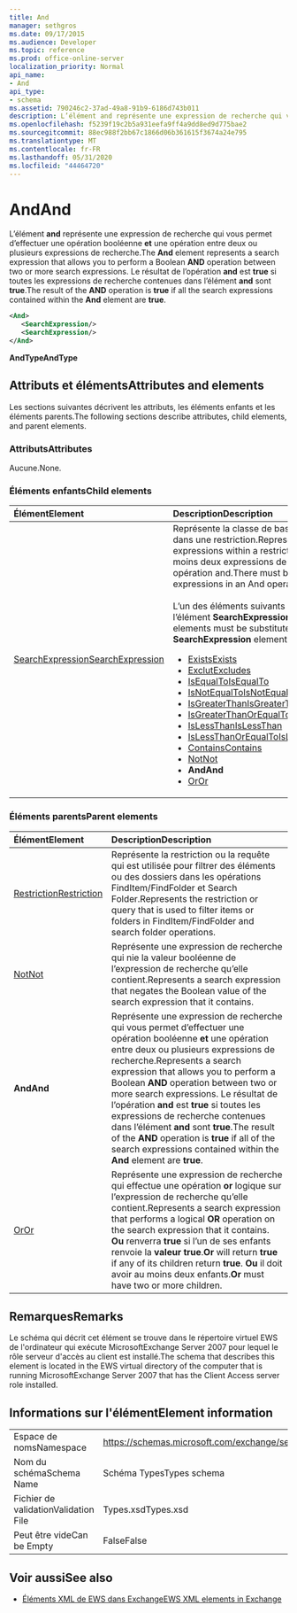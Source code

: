 ```yaml
---
title: And
manager: sethgros
ms.date: 09/17/2015
ms.audience: Developer
ms.topic: reference
ms.prod: office-online-server
localization_priority: Normal
api_name:
- And
api_type:
- schema
ms.assetid: 790246c2-37ad-49a8-91b9-6186d743b011
description: L’élément and représente une expression de recherche qui vous permet d’effectuer une opération booléenne et une opération entre deux ou plusieurs expressions de recherche. Le résultat de l’opération AND est true si toutes les expressions de recherche contenues dans l’élément and sont true.
ms.openlocfilehash: f5239f19c2b5a931eefa9ff4a9dd8ed9d775bae2
ms.sourcegitcommit: 88ec988f2bb67c1866d06b361615f3674a24e795
ms.translationtype: MT
ms.contentlocale: fr-FR
ms.lasthandoff: 05/31/2020
ms.locfileid: "44464720"
---
```

# <a name="and"></a><span data-ttu-id="fa600-104">And</span><span class="sxs-lookup"><span data-stu-id="fa600-104">And</span></span>

<span data-ttu-id="fa600-105">L’élément **and** représente une expression de recherche qui vous permet d’effectuer une opération booléenne **et** une opération entre deux ou plusieurs expressions de recherche.</span><span class="sxs-lookup"><span data-stu-id="fa600-105">The **And** element represents a search expression that allows you to perform a Boolean **AND** operation between two or more search expressions.</span></span> <span data-ttu-id="fa600-106">Le résultat de l’opération **and** est **true** si toutes les expressions de recherche contenues dans l’élément **and** sont **true**.</span><span class="sxs-lookup"><span data-stu-id="fa600-106">The result of the **AND** operation is **true** if all the search expressions contained within the **And** element are **true**.</span></span>
  
```xml
<And>
   <SearchExpression/>
   <SearchExpression/>
</And>
```

 <span data-ttu-id="fa600-107">**AndType**</span><span class="sxs-lookup"><span data-stu-id="fa600-107">**AndType**</span></span>
## <a name="attributes-and-elements"></a><span data-ttu-id="fa600-108">Attributs et éléments</span><span class="sxs-lookup"><span data-stu-id="fa600-108">Attributes and elements</span></span>

<span data-ttu-id="fa600-109">Les sections suivantes décrivent les attributs, les éléments enfants et les éléments parents.</span><span class="sxs-lookup"><span data-stu-id="fa600-109">The following sections describe attributes, child elements, and parent elements.</span></span>
  
### <a name="attributes"></a><span data-ttu-id="fa600-110">Attributs</span><span class="sxs-lookup"><span data-stu-id="fa600-110">Attributes</span></span>

<span data-ttu-id="fa600-111">Aucune.</span><span class="sxs-lookup"><span data-stu-id="fa600-111">None.</span></span>
  
### <a name="child-elements"></a><span data-ttu-id="fa600-112">Éléments enfants</span><span class="sxs-lookup"><span data-stu-id="fa600-112">Child elements</span></span>

|<span data-ttu-id="fa600-113">**Élément**</span><span class="sxs-lookup"><span data-stu-id="fa600-113">**Element**</span></span>|<span data-ttu-id="fa600-114">**Description**</span><span class="sxs-lookup"><span data-stu-id="fa600-114">**Description**</span></span>|
|:-----|:-----|
|[<span data-ttu-id="fa600-115">SearchExpression</span><span class="sxs-lookup"><span data-stu-id="fa600-115">SearchExpression</span></span>](searchexpression.md) <br/> | <span data-ttu-id="fa600-116">Représente la classe de base pour les expressions dans une restriction.</span><span class="sxs-lookup"><span data-stu-id="fa600-116">Represents the base class for expressions within a restriction.</span></span> <span data-ttu-id="fa600-117">Il doit y avoir au moins deux expressions de recherche dans une opération and.</span><span class="sxs-lookup"><span data-stu-id="fa600-117">There must be two or more search expressions in an And operation.</span></span><br/><br/>  <span data-ttu-id="fa600-118">L’un des éléments suivants doit être substitué à l’élément **SearchExpression** :</span><span class="sxs-lookup"><span data-stu-id="fa600-118">One of the following elements must be substituted for the **SearchExpression** element:</span></span><ul><li> [<span data-ttu-id="fa600-119">Exists</span><span class="sxs-lookup"><span data-stu-id="fa600-119">Exists</span></span>](exists.md)</li><li>[<span data-ttu-id="fa600-120">Exclut</span><span class="sxs-lookup"><span data-stu-id="fa600-120">Excludes</span></span>](excludes.md)</li><li>[<span data-ttu-id="fa600-121">IsEqualTo</span><span class="sxs-lookup"><span data-stu-id="fa600-121">IsEqualTo</span></span>](isequalto.md)</li><li>[<span data-ttu-id="fa600-122">IsNotEqualTo</span><span class="sxs-lookup"><span data-stu-id="fa600-122">IsNotEqualTo</span></span>](isnotequalto.md)</li><li>[<span data-ttu-id="fa600-123">IsGreaterThan</span><span class="sxs-lookup"><span data-stu-id="fa600-123">IsGreaterThan</span></span>](isgreaterthan.md)</li><li>[<span data-ttu-id="fa600-124">IsGreaterThanOrEqualTo</span><span class="sxs-lookup"><span data-stu-id="fa600-124">IsGreaterThanOrEqualTo</span></span>](isgreaterthanorequalto.md)</li><li>[<span data-ttu-id="fa600-125">IsLessThan</span><span class="sxs-lookup"><span data-stu-id="fa600-125">IsLessThan</span></span>](islessthan.md)</li><li>[<span data-ttu-id="fa600-126">IsLessThanOrEqualTo</span><span class="sxs-lookup"><span data-stu-id="fa600-126">IsLessThanOrEqualTo</span></span>](islessthanorequalto.md)</li><li>[<span data-ttu-id="fa600-127">Contains</span><span class="sxs-lookup"><span data-stu-id="fa600-127">Contains</span></span>](contains.md)</li><li>[<span data-ttu-id="fa600-128">Not</span><span class="sxs-lookup"><span data-stu-id="fa600-128">Not</span></span>](not.md)</li><li><span data-ttu-id="fa600-129">**And**</span><span class="sxs-lookup"><span data-stu-id="fa600-129">**And**</span></span></li><li>[<span data-ttu-id="fa600-130">Or</span><span class="sxs-lookup"><span data-stu-id="fa600-130">Or</span></span>](or.md) </li></ul> |
   
### <a name="parent-elements"></a><span data-ttu-id="fa600-131">Éléments parents</span><span class="sxs-lookup"><span data-stu-id="fa600-131">Parent elements</span></span>

|<span data-ttu-id="fa600-132">**Élément**</span><span class="sxs-lookup"><span data-stu-id="fa600-132">**Element**</span></span>|<span data-ttu-id="fa600-133">**Description**</span><span class="sxs-lookup"><span data-stu-id="fa600-133">**Description**</span></span>|
|:-----|:-----|
|[<span data-ttu-id="fa600-134">Restriction</span><span class="sxs-lookup"><span data-stu-id="fa600-134">Restriction</span></span>](restriction.md) <br/> |<span data-ttu-id="fa600-135">Représente la restriction ou la requête qui est utilisée pour filtrer des éléments ou des dossiers dans les opérations FindItem/FindFolder et Search Folder.</span><span class="sxs-lookup"><span data-stu-id="fa600-135">Represents the restriction or query that is used to filter items or folders in FindItem/FindFolder and search folder operations.</span></span>  <br/> |
|[<span data-ttu-id="fa600-136">Not</span><span class="sxs-lookup"><span data-stu-id="fa600-136">Not</span></span>](not.md) <br/> |<span data-ttu-id="fa600-137">Représente une expression de recherche qui nie la valeur booléenne de l’expression de recherche qu’elle contient.</span><span class="sxs-lookup"><span data-stu-id="fa600-137">Represents a search expression that negates the Boolean value of the search expression that it contains.</span></span>  <br/> |
|<span data-ttu-id="fa600-138">**And**</span><span class="sxs-lookup"><span data-stu-id="fa600-138">**And**</span></span> <br/> |<span data-ttu-id="fa600-139">Représente une expression de recherche qui vous permet d’effectuer une opération booléenne **et** une opération entre deux ou plusieurs expressions de recherche.</span><span class="sxs-lookup"><span data-stu-id="fa600-139">Represents a search expression that allows you to perform a Boolean **AND** operation between two or more search expressions.</span></span> <span data-ttu-id="fa600-140">Le résultat de l’opération **and** est **true** si toutes les expressions de recherche contenues dans l’élément **and** sont **true**.</span><span class="sxs-lookup"><span data-stu-id="fa600-140">The result of the **AND** operation is **true** if all of the search expressions contained within the **And** element are **true**.</span></span>  <br/> |
|[<span data-ttu-id="fa600-141">Or</span><span class="sxs-lookup"><span data-stu-id="fa600-141">Or</span></span>](or.md) <br/> |<span data-ttu-id="fa600-142">Représente une expression de recherche qui effectue une opération **or** logique sur l’expression de recherche qu’elle contient.</span><span class="sxs-lookup"><span data-stu-id="fa600-142">Represents a search expression that performs a logical **OR** operation on the search expression that it contains.</span></span> <span data-ttu-id="fa600-143">**Ou** renverra **true** si l’un de ses enfants renvoie la **valeur true**.</span><span class="sxs-lookup"><span data-stu-id="fa600-143">**Or** will return **true** if any of its children return **true**.</span></span> <span data-ttu-id="fa600-144">**Ou** il doit avoir au moins deux enfants.</span><span class="sxs-lookup"><span data-stu-id="fa600-144">**Or** must have two or more children.</span></span>  <br/> |
   
## <a name="remarks"></a><span data-ttu-id="fa600-145">Remarques</span><span class="sxs-lookup"><span data-stu-id="fa600-145">Remarks</span></span>

<span data-ttu-id="fa600-146">Le schéma qui décrit cet élément se trouve dans le répertoire virtuel EWS de l'ordinateur qui exécute MicrosoftExchange Server 2007 pour lequel le rôle serveur d'accès au client est installé.</span><span class="sxs-lookup"><span data-stu-id="fa600-146">The schema that describes this element is located in the EWS virtual directory of the computer that is running MicrosoftExchange Server 2007 that has the Client Access server role installed.</span></span>
  
## <a name="element-information"></a><span data-ttu-id="fa600-147">Informations sur l'élément</span><span class="sxs-lookup"><span data-stu-id="fa600-147">Element information</span></span>

|||
|:-----|:-----|
|<span data-ttu-id="fa600-148">Espace de noms</span><span class="sxs-lookup"><span data-stu-id="fa600-148">Namespace</span></span>  <br/> |https://schemas.microsoft.com/exchange/services/2006/types  <br/> |
|<span data-ttu-id="fa600-149">Nom du schéma</span><span class="sxs-lookup"><span data-stu-id="fa600-149">Schema Name</span></span>  <br/> |<span data-ttu-id="fa600-150">Schéma Types</span><span class="sxs-lookup"><span data-stu-id="fa600-150">Types schema</span></span>  <br/> |
|<span data-ttu-id="fa600-151">Fichier de validation</span><span class="sxs-lookup"><span data-stu-id="fa600-151">Validation File</span></span>  <br/> |<span data-ttu-id="fa600-152">Types.xsd</span><span class="sxs-lookup"><span data-stu-id="fa600-152">Types.xsd</span></span>  <br/> |
|<span data-ttu-id="fa600-153">Peut être vide</span><span class="sxs-lookup"><span data-stu-id="fa600-153">Can be Empty</span></span>  <br/> |<span data-ttu-id="fa600-154">False</span><span class="sxs-lookup"><span data-stu-id="fa600-154">False</span></span>  <br/> |
   
## <a name="see-also"></a><span data-ttu-id="fa600-155">Voir aussi</span><span class="sxs-lookup"><span data-stu-id="fa600-155">See also</span></span>

- [<span data-ttu-id="fa600-156">Éléments XML de EWS dans Exchange</span><span class="sxs-lookup"><span data-stu-id="fa600-156">EWS XML elements in Exchange</span></span>](ews-xml-elements-in-exchange.md)


